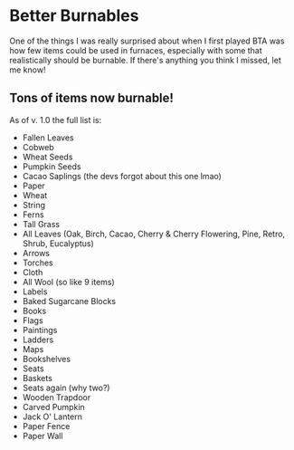 # Better Burnables

One of the things I was really surprised about when I first played BTA was how few items could be used in furnaces, 
especially with some that realistically should be burnable. If there's anything you think I missed, let me know!

## Tons of items now burnable!
As of v. 1.0 the full list is:
- Fallen Leaves
- Cobweb
- Wheat Seeds
- Pumpkin Seeds
- Cacao Saplings (the devs forgot about this one lmao)
- Paper
- Wheat
- String
- Ferns
- Tall Grass
- All Leaves (Oak, Birch, Cacao, Cherry & Cherry Flowering, Pine, Retro, Shrub, Eucalyptus)
- Arrows
- Torches
- Cloth
- All Wool (so like 9 items)
- Labels
- Baked Sugarcane Blocks
- Books
- Flags
- Paintings
- Ladders
- Maps
- Bookshelves
- Seats
- Baskets
- Seats again (why two?)
- Wooden Trapdoor
- Carved Pumpkin
- Jack O' Lantern
- Paper Fence
- Paper Wall
